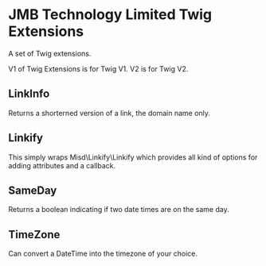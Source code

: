 # JMB Technology Limited Twig Extensions

A set of Twig extensions. 

V1 of Twig Extensions is for Twig V1.
V2 is for Twig V2.

## LinkInfo

Returns a shorterned version of a link, the domain name only.

## Linkify

This simply wraps Misd\Linkify\Linkify which provides all kind of options for adding attributes and a callback.

## SameDay

Returns a boolean indicating if two date times are on the same day.

## TimeZone

Can convert a DateTime into the timezone of your choice.


